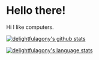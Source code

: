 # Hello there!

Hi I like computers.

[![delightfulagony's github stats](https://github-readme-stats.vercel.app/api?username=delightfulagony&hide_border=true&show_icons=true&text_color=58A6FF&bg_color=0000)](https://github.com/delightfulagony)

[![delightfulagony's language stats](https://github-readme-stats.vercel.app/api/top-langs/?username=delightfulagony&layout=compact&exclude_repo=dotfiles,delightfulagony.github.io,ed_pfinal.github.io&hide_border=true&text_color=58A6FF&bg_color=0000)](https://github.com/delightfulagony?tab=repositories)

<!--
**delightfulagony/delightfulagony** is a ✨ _special_ ✨ repository because its `README.md` (this file) appears on your GitHub profile.

Here are some ideas to get you started:

- 🔭 I’m currently working on ...
- 🌱 I’m currently learning ...
- 👯 I’m looking to collaborate on ...
- 🤔 I’m looking for help with ...
- 💬 Ask me about ...
- 📫 How to reach me: ...
- 😄 Pronouns: ...
- ⚡ Fun fact: ...
-->
